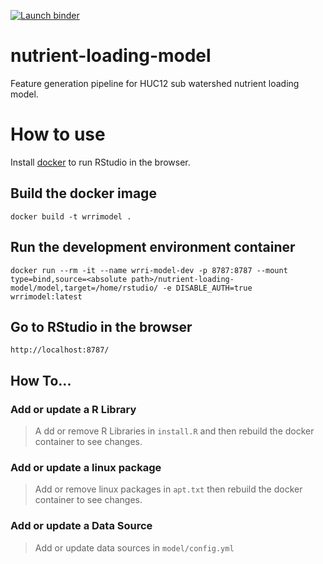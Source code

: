 [![Launch binder](https://mybinder.org/badge_logo.svg)](https://mybinder.org/v2/gh/cwhite911/nutrient-loading-model/main?urlpath=rstudio)

# nutrient-loading-model
Feature generation pipeline for HUC12 sub watershed nutrient loading model. 

# How to use
Install [docker](https://docs.docker.com/get-docker/) to run RStudio in the browser.

## Build the docker image
```docker
docker build -t wrrimodel .
```

## Run the development environment container
```docker
docker run --rm -it --name wrri-model-dev -p 8787:8787 --mount type=bind,source=<absolute path>/nutrient-loading-model/model,target=/home/rstudio/ -e DISABLE_AUTH=true wrrimodel:latest
```

## Go to RStudio in the browser
```
http://localhost:8787/
```

## How To...
### Add or update a R Library 
>A dd or remove R Libraries in `install.R` and then rebuild the docker container to see changes.

### Add or update a linux package 
> Add or remove linux packages in `apt.txt` then rebuild the docker container to see changes.
### Add or update a Data Source
> Add or update data sources in `model/config.yml`
